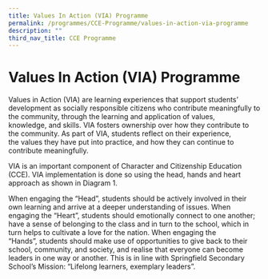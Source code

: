 ```yaml
---
title: Values In Action (VIA) Programme
permalink: /programmes/CCE-Programme/values-in-action-via-programme
description: ""
third_nav_title: CCE Programme
---
```

# **Values In Action (VIA) Programme**

Values in Action (VIA) are learning experiences that support students’ development as socially responsible citizens who contribute meaningfully to the community, through the learning and application of values, knowledge, and skills. VIA fosters ownership over how they contribute to the community. As part of VIA, students reflect on their experience, the values they have put into practice, and how they can continue to contribute meaningfully.

VIA is an important component of Character and Citizenship Education (CCE). VIA implementation is done so using the head, hands and heart approach as shown in Diagram 1.

When engaging the “Head”, students should be actively involved in their own learning and arrive at a deeper understanding of issues. When engaging the “Heart”, students should emotionally connect to one another; have a sense of belonging to the class and in turn to the school, which in turn helps to cultivate a love for the nation. When engaging the “Hands”, students should make use of opportunities to give back to their school, community, and society, and realise that everyone can become leaders in one way or another. This is in line
with Springfield Secondary School’s Mission: “Lifelong learners, exemplary leaders”.

